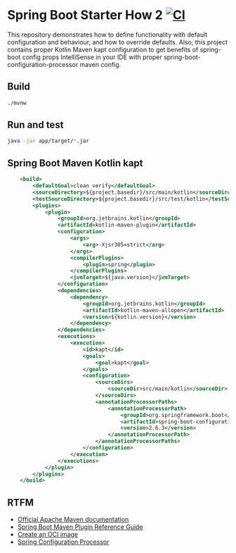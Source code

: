# Spring Boot Starter How 2 [![CI](https://github.com/daggerok/yetanother-spring-boot-starter/actions/workflows/ci.yaml/badge.svg)](https://github.com/daggerok/yetanother-spring-boot-starter/actions/workflows/ci.yaml)
This repository demonstrates how to define functionality with default configuration and behaviour, and how to override
defaults. Also, this project contains proper Kotlin Maven kapt configuration to get benefits of spring-boot config
props IntelliSense in your IDE with proper spring-boot-configuration-processor maven config.

## Build

```bash
./mvnw
```

## Run and test

```bash
java -jar app/target/*.jar
```

## Spring Boot Maven Kotlin kapt

```xml
    <build>
        <defaultGoal>clean verify</defaultGoal>
        <sourceDirectory>${project.basedir}/src/main/kotlin</sourceDirectory>
        <testSourceDirectory>${project.basedir}/src/test/kotlin</testSourceDirectory>
        <plugins>
            <plugin>
                <groupId>org.jetbrains.kotlin</groupId>
                <artifactId>kotlin-maven-plugin</artifactId>
                <configuration>
                    <args>
                        <arg>-Xjsr305=strict</arg>
                    </args>
                    <compilerPlugins>
                        <plugin>spring</plugin>
                    </compilerPlugins>
                    <jvmTarget>${java.version}</jvmTarget>
                </configuration>
                <dependencies>
                    <dependency>
                        <groupId>org.jetbrains.kotlin</groupId>
                        <artifactId>kotlin-maven-allopen</artifactId>
                        <version>${kotlin.version}</version>
                    </dependency>
                </dependencies>
                <executions>
                    <execution>
                        <id>kapt</id>
                        <goals>
                            <goal>kapt</goal>
                        </goals>
                        <configuration>
                            <sourceDirs>
                                <sourceDir>src/main/kotlin</sourceDir>
                            </sourceDirs>
                            <annotationProcessorPaths>
                                <annotationProcessorPath>
                                    <groupId>org.springframework.boot</groupId>
                                    <artifactId>spring-boot-configuration-processor</artifactId>
                                    <version>2.6.3</version>
                                </annotationProcessorPath>
                            </annotationProcessorPaths>
                        </configuration>
                    </execution>
                </executions>
            </plugin>
        </plugins>
    </build>
```

## RTFM
* [Official Apache Maven documentation](https://maven.apache.org/guides/index.html)
* [Spring Boot Maven Plugin Reference Guide](https://docs.spring.io/spring-boot/docs/2.6.3/maven-plugin/reference/html/)
* [Create an OCI image](https://docs.spring.io/spring-boot/docs/2.6.3/maven-plugin/reference/html/#build-image)
* [Spring Configuration Processor](https://docs.spring.io/spring-boot/docs/2.6.3/reference/htmlsingle/#configuration-metadata-annotation-processor)
